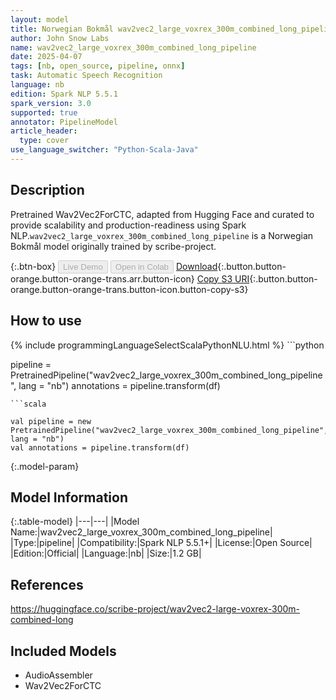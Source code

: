 ```yaml
---
layout: model
title: Norwegian Bokmål wav2vec2_large_voxrex_300m_combined_long_pipeline pipeline Wav2Vec2ForCTC from scribe-project
author: John Snow Labs
name: wav2vec2_large_voxrex_300m_combined_long_pipeline
date: 2025-04-07
tags: [nb, open_source, pipeline, onnx]
task: Automatic Speech Recognition
language: nb
edition: Spark NLP 5.5.1
spark_version: 3.0
supported: true
annotator: PipelineModel
article_header:
  type: cover
use_language_switcher: "Python-Scala-Java"
---
```


## Description

Pretrained Wav2Vec2ForCTC, adapted from Hugging Face and curated to provide scalability and production-readiness using Spark NLP.`wav2vec2_large_voxrex_300m_combined_long_pipeline` is a Norwegian Bokmål model originally trained by scribe-project.

{:.btn-box}
<button class="button button-orange" disabled>Live Demo</button>
<button class="button button-orange" disabled>Open in Colab</button>
[Download](https://s3.amazonaws.com/auxdata.johnsnowlabs.com/public/models/wav2vec2_large_voxrex_300m_combined_long_pipeline_nb_5.5.1_3.0_1744020884364.zip){:.button.button-orange.button-orange-trans.arr.button-icon}
[Copy S3 URI](s3://auxdata.johnsnowlabs.com/public/models/wav2vec2_large_voxrex_300m_combined_long_pipeline_nb_5.5.1_3.0_1744020884364.zip){:.button.button-orange.button-orange-trans.button-icon.button-copy-s3}

## How to use



<div class="tabs-box" markdown="1">
{% include programmingLanguageSelectScalaPythonNLU.html %}
```python

pipeline = PretrainedPipeline("wav2vec2_large_voxrex_300m_combined_long_pipeline", lang = "nb")
annotations =  pipeline.transform(df)   

```
```scala

val pipeline = new PretrainedPipeline("wav2vec2_large_voxrex_300m_combined_long_pipeline", lang = "nb")
val annotations = pipeline.transform(df)

```
</div>

{:.model-param}
## Model Information

{:.table-model}
|---|---|
|Model Name:|wav2vec2_large_voxrex_300m_combined_long_pipeline|
|Type:|pipeline|
|Compatibility:|Spark NLP 5.5.1+|
|License:|Open Source|
|Edition:|Official|
|Language:|nb|
|Size:|1.2 GB|

## References

https://huggingface.co/scribe-project/wav2vec2-large-voxrex-300m-combined-long

## Included Models

- AudioAssembler
- Wav2Vec2ForCTC